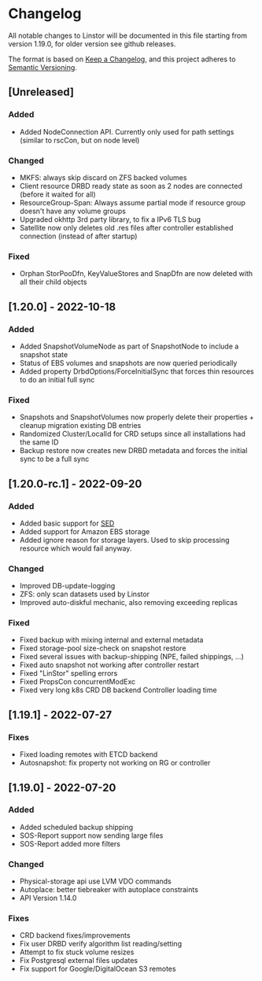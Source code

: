 # Changelog

All notable changes to Linstor will be documented in this file starting from version 1.19.0,
for older version see github releases.

The format is based on [Keep a Changelog](https://keepachangelog.com/en/1.0.0/),
and this project adheres to [Semantic Versioning](https://semver.org/spec/v2.0.0.html).

## [Unreleased]

### Added

- Added NodeConnection API. Currently only used for path settings (similar to rscCon, but on node level)

### Changed

- MKFS: always skip discard on ZFS backed volumes
- Client resource DRBD ready state as soon as 2 nodes are connected (before it waited for all)
- ResourceGroup-Span: Always assume partial mode if resource group doesn't have any volume groups
- Upgraded okhttp 3rd party library, to fix a IPv6 TLS bug
- Satellite now only deletes old .res files after controller established connection (instead of after startup)

### Fixed

- Orphan StorPooDfn, KeyValueStores and SnapDfn are now deleted with all their child objects

## [1.20.0] - 2022-10-18

### Added

- Added SnapshotVolumeNode as part of SnapshotNode to include a snapshot state
- Status of EBS volumes and snapshots are now queried periodically
- Added property DrbdOptions/ForceInitialSync that forces thin resources to do an initial full sync

### Fixed

- Snapshots and SnapshotVolumes now properly delete their properties + cleanup migration existing DB entries
- Randomized Cluster/LocalId for CRD setups since all installations had the same ID
- Backup restore now creates new DRBD metadata and forces the initial sync to be a full sync

## [1.20.0-rc.1] - 2022-09-20

### Added

- Added basic support for [SED](https://trustedcomputinggroup.org/resource/self-encrypting-drives-sed-overview/)
- Added support for Amazon EBS storage
- Added ignore reason for storage layers. Used to skip processing resource which would fail anyway.

### Changed

- Improved DB-update-logging
- ZFS: only scan datasets used by Linstor
- Improved auto-diskful mechanic, also removing exceeding replicas

### Fixed

- Fixed backup with mixing internal and external metadata
- Fixed storage-pool size-check on snapshot restore
- Fixed several issues with backup-shipping (NPE, failed shippings, ...)
- Fixed auto snapshot not working after controller restart
- Fixed "LinStor" spelling errors
- Fixed PropsCon concurrentModExc
- Fixed very long k8s CRD DB backend Controller loading time

## [1.19.1] - 2022-07-27

### Fixes

- Fixed loading remotes with ETCD backend
- Autosnapshot: fix property not working on RG or controller

## [1.19.0] - 2022-07-20

### Added

- Added scheduled backup shipping
- SOS-Report support now sending large files
- SOS-Report added more filters

### Changed

- Physical-storage api use LVM VDO commands
- Autoplace: better tiebreaker with autoplace constraints
- API Version 1.14.0

### Fixes

- CRD backend fixes/improvements
- Fix user DRBD verify algorithm list reading/setting
- Attempt to fix stuck volume resizes
- Fix Postgresql external files updates
- Fix support for Google/DigitalOcean S3 remotes
